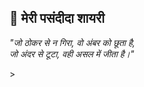 <section class="section shayari">
  <h2>🌟 मेरी पसंदीदा शायरी</h2>
  <p style="font-style: italic;">"जो ठोकर से न गिरा, वो अंबर को छूता है,<br>जो अंदर से टूटा, वही असल में जीता है।"</p>>
    <style>
        body {
            font-family: 'Arial'
        <h2>🌟 मेरी पसंदीदा शायरी</h2>
        <p style="font-style: italic;">"जो ठोकर से न गिरा, वो अंबर को छूता है,<br>जो अंदर से टूटा, वही असल में जीता है।"</p>
  
